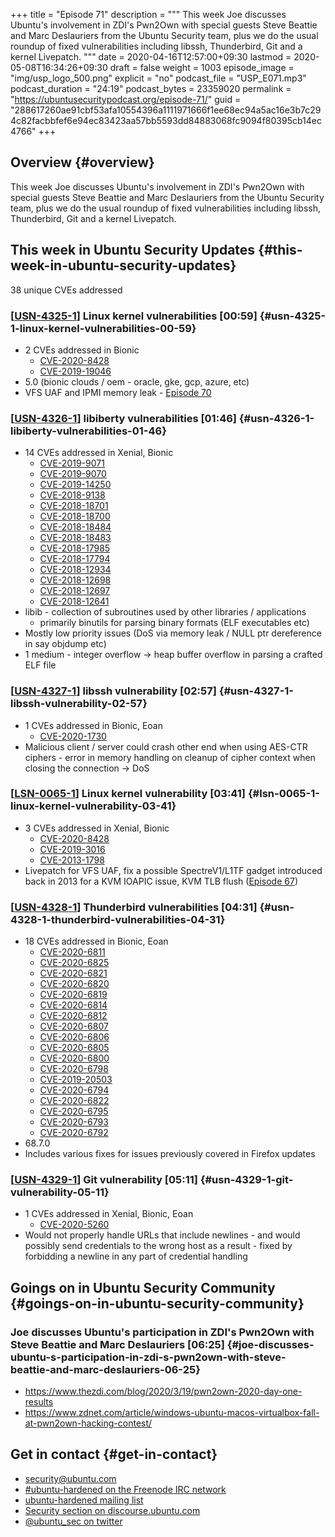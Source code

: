 +++
title = "Episode 71"
description = """
  This week Joe discusses Ubuntu's involvement in ZDI's Pwn2Own with special
  guests Steve Beattie and Marc Deslauriers from the Ubuntu Security team,
  plus we do the usual roundup of fixed vulnerabilities including libssh,
  Thunderbird, Git and a kernel Livepatch.
  """
date = 2020-04-16T12:57:00+09:30
lastmod = 2020-05-08T16:34:26+09:30
draft = false
weight = 1003
episode_image = "img/usp_logo_500.png"
explicit = "no"
podcast_file = "USP_E071.mp3"
podcast_duration = "24:19"
podcast_bytes = 23359020
permalink = "https://ubuntusecuritypodcast.org/episode-71/"
guid = "288617260ae91cbf53afa10554396a1111971666f1ee68ec94a5ac16e3b7c294c82facbbfef6e94ec83423aa57bb5593dd84883068fc9094f80395cb14ec4766"
+++

## Overview {#overview}

This week Joe discusses Ubuntu's involvement in ZDI's Pwn2Own with special
guests Steve Beattie and Marc Deslauriers from the Ubuntu Security team,
plus we do the usual roundup of fixed vulnerabilities including libssh,
Thunderbird, Git and a kernel Livepatch.


## This week in Ubuntu Security Updates {#this-week-in-ubuntu-security-updates}

38 unique CVEs addressed


### [[USN-4325-1](https://usn.ubuntu.com/4325-1/)] Linux kernel vulnerabilities [00:59] {#usn-4325-1-linux-kernel-vulnerabilities-00-59}

-   2 CVEs addressed in Bionic
    -   [CVE-2020-8428](https://people.canonical.com/~ubuntu-security/cve/CVE-2020-8428) <!-- medium -->
    -   [CVE-2019-19046](https://people.canonical.com/~ubuntu-security/cve/CVE-2019-19046) <!-- low -->
-   5.0 (bionic clouds / oem - oracle, gke, gcp, azure, etc)
-   VFS UAF and IPMI memory leak - [Episode 70](https://ubuntusecuritypodcast.org/episode-70/)


### [[USN-4326-1](https://usn.ubuntu.com/4326-1/)] libiberty vulnerabilities [01:46] {#usn-4326-1-libiberty-vulnerabilities-01-46}

-   14 CVEs addressed in Xenial, Bionic
    -   [CVE-2019-9071](https://people.canonical.com/~ubuntu-security/cve/CVE-2019-9071) <!-- low -->
    -   [CVE-2019-9070](https://people.canonical.com/~ubuntu-security/cve/CVE-2019-9070) <!-- low -->
    -   [CVE-2019-14250](https://people.canonical.com/~ubuntu-security/cve/CVE-2019-14250) <!-- medium -->
    -   [CVE-2018-9138](https://people.canonical.com/~ubuntu-security/cve/CVE-2018-9138) <!-- low -->
    -   [CVE-2018-18701](https://people.canonical.com/~ubuntu-security/cve/CVE-2018-18701) <!-- low -->
    -   [CVE-2018-18700](https://people.canonical.com/~ubuntu-security/cve/CVE-2018-18700) <!-- low -->
    -   [CVE-2018-18484](https://people.canonical.com/~ubuntu-security/cve/CVE-2018-18484) <!-- low -->
    -   [CVE-2018-18483](https://people.canonical.com/~ubuntu-security/cve/CVE-2018-18483) <!-- low -->
    -   [CVE-2018-17985](https://people.canonical.com/~ubuntu-security/cve/CVE-2018-17985) <!-- low -->
    -   [CVE-2018-17794](https://people.canonical.com/~ubuntu-security/cve/CVE-2018-17794) <!-- low -->
    -   [CVE-2018-12934](https://people.canonical.com/~ubuntu-security/cve/CVE-2018-12934) <!-- low -->
    -   [CVE-2018-12698](https://people.canonical.com/~ubuntu-security/cve/CVE-2018-12698) <!-- low -->
    -   [CVE-2018-12697](https://people.canonical.com/~ubuntu-security/cve/CVE-2018-12697) <!-- low -->
    -   [CVE-2018-12641](https://people.canonical.com/~ubuntu-security/cve/CVE-2018-12641) <!-- low -->
-   libib - collection of subroutines used by other libraries / applications
    -   primarily binutils for parsing binary formats (ELF executables etc)
-   Mostly low priority issues (DoS via memory leak / NULL ptr dereference in
    say objdump etc)
-   1 medium - integer overflow -> heap buffer overflow in parsing a crafted
    ELF file


### [[USN-4327-1](https://usn.ubuntu.com/4327-1/)] libssh vulnerability [02:57] {#usn-4327-1-libssh-vulnerability-02-57}

-   1 CVEs addressed in Bionic, Eoan
    -   [CVE-2020-1730](https://people.canonical.com/~ubuntu-security/cve/CVE-2020-1730) <!-- medium -->
-   Malicious client / server could crash other end when using AES-CTR
    ciphers - error in memory handling on cleanup of cipher context when
    closing the connection -> DoS


### [[LSN-0065-1](https://lists.ubuntu.com/archives/ubuntu-security-announce/2020-April/005391.html)] Linux kernel vulnerability [03:41] {#lsn-0065-1-linux-kernel-vulnerability-03-41}

-   3 CVEs addressed in Xenial, Bionic
    -   [CVE-2020-8428](https://people.canonical.com/~ubuntu-security/cve/CVE-2020-8428) <!-- medium -->
    -   [CVE-2019-3016](https://people.canonical.com/~ubuntu-security/cve/CVE-2019-3016) <!-- medium -->
    -   [CVE-2013-1798](https://people.canonical.com/~ubuntu-security/cve/CVE-2013-1798) <!-- medium -->
-   Livepatch for VFS UAF, fix a possible SpectreV1/L1TF gadget introduced
    back in 2013 for a KVM IOAPIC issue, KVM TLB flush ([Episode 67](https://ubuntusecuritypodcast.org/episode-67/))


### [[USN-4328-1](https://usn.ubuntu.com/4328-1/)] Thunderbird vulnerabilities [04:31] {#usn-4328-1-thunderbird-vulnerabilities-04-31}

-   18 CVEs addressed in Bionic, Eoan
    -   [CVE-2020-6811](https://people.canonical.com/~ubuntu-security/cve/CVE-2020-6811) <!-- medium -->
    -   [CVE-2020-6825](https://people.canonical.com/~ubuntu-security/cve/CVE-2020-6825) <!-- medium -->
    -   [CVE-2020-6821](https://people.canonical.com/~ubuntu-security/cve/CVE-2020-6821) <!-- medium -->
    -   [CVE-2020-6820](https://people.canonical.com/~ubuntu-security/cve/CVE-2020-6820) <!-- high -->
    -   [CVE-2020-6819](https://people.canonical.com/~ubuntu-security/cve/CVE-2020-6819) <!-- high -->
    -   [CVE-2020-6814](https://people.canonical.com/~ubuntu-security/cve/CVE-2020-6814) <!-- medium -->
    -   [CVE-2020-6812](https://people.canonical.com/~ubuntu-security/cve/CVE-2020-6812) <!-- low -->
    -   [CVE-2020-6807](https://people.canonical.com/~ubuntu-security/cve/CVE-2020-6807) <!-- medium -->
    -   [CVE-2020-6806](https://people.canonical.com/~ubuntu-security/cve/CVE-2020-6806) <!-- medium -->
    -   [CVE-2020-6805](https://people.canonical.com/~ubuntu-security/cve/CVE-2020-6805) <!-- medium -->
    -   [CVE-2020-6800](https://people.canonical.com/~ubuntu-security/cve/CVE-2020-6800) <!-- medium -->
    -   [CVE-2020-6798](https://people.canonical.com/~ubuntu-security/cve/CVE-2020-6798) <!-- medium -->
    -   [CVE-2019-20503](https://people.canonical.com/~ubuntu-security/cve/CVE-2019-20503) <!-- medium -->
    -   [CVE-2020-6794](https://people.canonical.com/~ubuntu-security/cve/CVE-2020-6794) <!-- medium -->
    -   [CVE-2020-6822](https://people.canonical.com/~ubuntu-security/cve/CVE-2020-6822) <!-- medium -->
    -   [CVE-2020-6795](https://people.canonical.com/~ubuntu-security/cve/CVE-2020-6795) <!-- medium -->
    -   [CVE-2020-6793](https://people.canonical.com/~ubuntu-security/cve/CVE-2020-6793) <!-- medium -->
    -   [CVE-2020-6792](https://people.canonical.com/~ubuntu-security/cve/CVE-2020-6792) <!-- low -->
-   68.7.0
-   Includes various fixes for issues previously covered in Firefox updates


### [[USN-4329-1](https://usn.ubuntu.com/4329-1/)] Git vulnerability [05:11] {#usn-4329-1-git-vulnerability-05-11}

-   1 CVEs addressed in Xenial, Bionic, Eoan
    -   [CVE-2020-5260](https://people.canonical.com/~ubuntu-security/cve/CVE-2020-5260) <!-- medium -->
-   Would not properly handle URLs that include newlines - and would possibly
    send credentials to the wrong host as a result - fixed by forbidding a
    newline in any part of credential handling


## Goings on in Ubuntu Security Community {#goings-on-in-ubuntu-security-community}


### Joe discusses Ubuntu's participation in ZDI's Pwn2Own with Steve Beattie and Marc Deslauriers [06:25] {#joe-discusses-ubuntu-s-participation-in-zdi-s-pwn2own-with-steve-beattie-and-marc-deslauriers-06-25}

-   <https://www.thezdi.com/blog/2020/3/19/pwn2own-2020-day-one-results>
-   <https://www.zdnet.com/article/windows-ubuntu-macos-virtualbox-fall-at-pwn2own-hacking-contest/>


## Get in contact {#get-in-contact}

-   [security@ubuntu.com](mailto:security@ubuntu.com)
-   [#ubuntu-hardened on the Freenode IRC network](http://webchat.freenode.net/#ubuntu-hardened)
-   [ubuntu-hardened mailing list](https://lists.ubuntu.com/mailman/listinfo/ubuntu-hardened)
-   [Security section on discourse.ubuntu.com](https://discourse.ubuntu.com/c/security)
-   [@ubuntu\_sec on twitter](https://twitter.com/ubuntu%5Fsec)